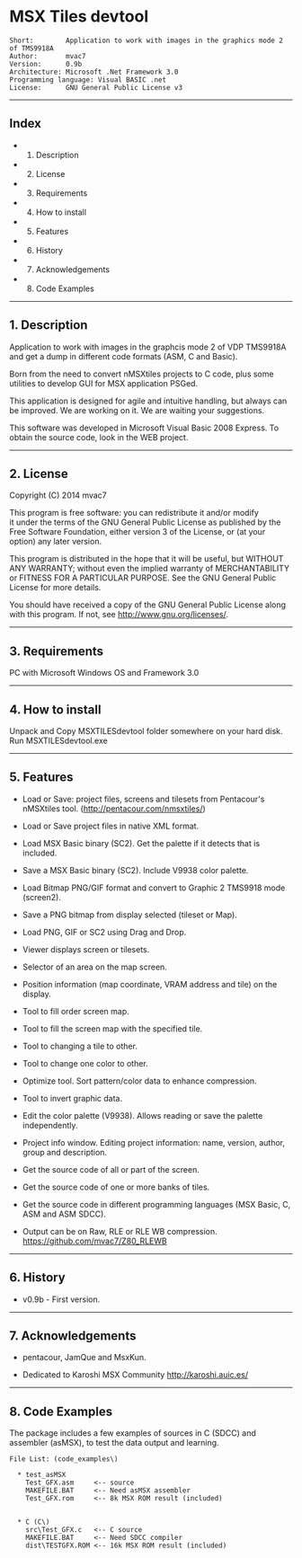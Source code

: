 # MSX Tiles devtool

```
Short:        Application to work with images in the graphics mode 2 of TMS9918A
Author:       mvac7
Version:      0.9b
Architecture: Microsoft .Net Framework 3.0
Programming language: Visual BASIC .net
License:      GNU General Public License v3   
```

---
## Index
                             
- 1. Description
- 2. License
- 3. Requirements
- 4. How to install
- 5. Features
- 6. History
- 7. Acknowledgements
- 8. Code Examples



---
## 1. Description

Application to work with images in the graphcis mode 2 of VDP TMS9918A and get a dump in different code formats (ASM, C and Basic).
   
Born from the need to convert nMSXtiles projects to C code, plus some utilities to develop GUI for MSX application PSGed.
   
This application is designed for agile and intuitive handling, but always can be improved. We are working on it. We are waiting your suggestions. 

This software was developed in Microsoft Visual Basic 2008 Express. To obtain the source code, look in the WEB project.
   


---
## 2. License

Copyright (C) 2014 mvac7
   
This program is free software: you can redistribute it and/or modify  
it under the terms of the GNU General Public License as published by 
the Free Software Foundation, either version 3 of the License, or 
(at your option) any later version.

This program is distributed in the hope that it will be useful, 
but WITHOUT ANY WARRANTY; without even the implied warranty of 
MERCHANTABILITY or FITNESS FOR A PARTICULAR PURPOSE.
See the GNU General Public License for more details.

You should have received a copy of the GNU General Public License
along with this program.  If not, see <http://www.gnu.org/licenses/>.


    
---
## 3. Requirements 
 
PC with Microsoft Windows OS and Framework 3.0



---
## 4. How to install 
 
Unpack and Copy MSXTILESdevtool folder somewhere on your hard disk. 
Run MSXTILESdevtool.exe 



---
## 5. Features

* Load or Save: project files, screens and tilesets from Pentacour's nMSXtiles tool. (http://pentacour.com/nmsxtiles/)
* Load or Save project files in native XML format.  
* Load MSX Basic binary (SC2). Get the palette if it detects that is included.
* Save a MSX Basic binary (SC2). Include V9938 color palette.
* Load Bitmap PNG/GIF format and convert to Graphic 2 TMS9918 mode (screen2).  
* Save a PNG bitmap from display selected (tileset or Map).
* Load PNG, GIF or SC2 using Drag and Drop.  
   
* Viewer displays screen or tilesets.
* Selector of an area on the map screen.
* Position information (map coordinate, VRAM address and tile) on the display.    
* Tool to fill order screen map.
* Tool to fill the screen map with the specified tile.
* Tool to changing a tile to other.
* Tool to change one color to other.
* Optimize tool. Sort pattern/color data to enhance compression.
* Tool to invert graphic data.  
* Edit the color palette (V9938). Allows reading or save the palette independently.  
* Project info window. Editing project information: name, version, author, group and description.
    
* Get the source code of all or part of the screen.
* Get the source code of one or more banks of tiles.
* Get the source code in different programming languages (MSX Basic, C, ASM and ASM SDCC).
* Output can be on Raw, RLE or RLE WB compression.
  https://github.com/mvac7/Z80_RLEWB



---
## 6. History

* v0.9b - First version.
  
           

---
## 7. Acknowledgements
   
* pentacour, JamQue and MsxKun.
   
* Dedicated to Karoshi MSX Community  http://karoshi.auic.es/



---
## 8. Code Examples

The package includes a few examples of sources in C (SDCC) and assembler 
(asMSX), to test the data output and learning.

```                          
File List: (code_examples\)
   
  * test_asMSX
    Test_GFX.asm     <-- source 
    MAKEFILE.BAT     <-- Need asMSX assembler
    Test_GFX.rom     <-- 8k MSX ROM result (included)  

   
  * C (C\)
    src\Test_GFX.c   <-- C source 
    MAKEFILE.BAT     <-- Need SDCC compiler
    dist\TESTGFX.ROM <-- 16k MSX ROM result (included)
``` 